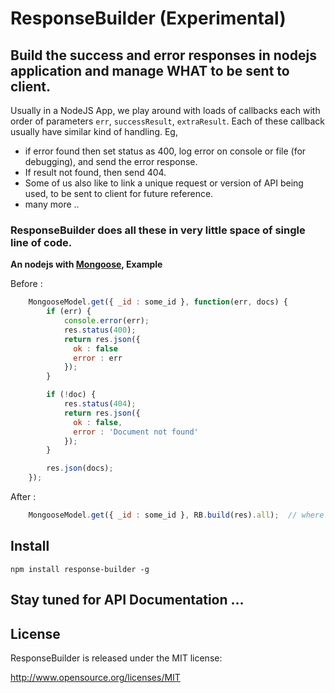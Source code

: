 # ResponseBuilder (Experimental)
## Build the success and error responses in nodejs application and manage WHAT to be sent to client.

Usually in a NodeJS App, we play around with loads of callbacks each with order of parameters `err`, `successResult`, `extraResult`. Each of these callback usually have similar kind of handling. Eg,
* if error found then set status as 400, log error on console or file (for debugging), and send the error response.
* If result not found, then send 404.
* Some of us also like to link a unique request or version of API being used, to be sent to client for future reference.
* many more ..

### ResponseBuilder does all these in very little space of single line of code.

**An nodejs with [Mongoose](mongoosejs.com), Example**

Before :
```javascript
    MongooseModel.get({ _id : some_id }, function(err, docs) {
        if (err) {
            console.error(err);
            res.status(400);
            return res.json({
              ok : false
              error : err
            });
        }

        if (!doc) {
            res.status(404);
            return res.json({
              ok : false,
              error : 'Document not found'
            });
        }

        res.json(docs);
    });
```
After :
```javascript
    MongooseModel.get({ _id : some_id }, RB.build(res).all);  // where RB = require('response-builder')
```
## Install

    npm install response-builder -g

## Stay tuned for API Documentation ...

## License

ResponseBuilder is released under the MIT license:

http://www.opensource.org/licenses/MIT
